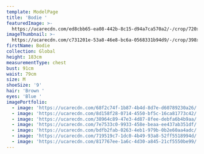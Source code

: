 ```yaml
---
template: ModelPage
title: 'Bodie '
featuredImage: >-
  https://ucarecdn.com/ed8cbb65-ea08-442b-8c15-d94a7ca570a2/-/crop/720x609/0,0/-/preview/
imageThumbnail: >-
  https://ucarecdn.com/c731201e-53a8-46e8-bc6a-0568331b94d9/-/crop/398x524/204,0/-/preview/
firstName: Bodie
collection: Global
height: 183cm
measurementType: chest
bust: 91cm
waist: 79cm
size: M
shoeSize: '9'
hair: 'Brown '
eyes: 'Blue '
imagePortfolio:
  - image: 'https://ucarecdn.com/68f2c74f-1b87-4b4d-8d7e-d60789230a26/'
  - image: 'https://ucarecdn.com/8d158f28-0714-4550-bf5c-16ca81773c42/'
  - image: 'https://ucarecdn.com/38964c89-47e3-4d87-8fee-debfa6b4b9aa/'
  - image: 'https://ucarecdn.com/7e7533c0-9933-458e-beaa-ee437ab351df/'
  - image: 'https://ucarecdn.com/bdfb2fab-0263-4eb1-979b-0b2e60aa4adc/'
  - image: 'https://ucarecdn.com/719519c7-1dc0-4b49-93a8-52ff5518994d/'
  - image: 'https://ucarecdn.com/817767ee-1a6c-4d30-a845-21cf5550be99/'
---
```


